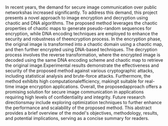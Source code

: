 In recent years, the demand for secure image communication over public networkshas increased significantly. To address this 
demand, this project presents a novel approach to image encryption and decryption using chaotic and DNA algorithms. 
The proposed method leverages the chaotic properties of chaotic maps to generate pseudo-random sequences for encryption, 
while DNA encoding techniques are employed to enhance the security and robustness of theencryption process. In the 
encryption phase, the original image is transformed into a chaotic domain using a chaotic map, and then further encrypted 
using DNA-based techniques. The decryption process involves the reverse transformation, where the encrypted image is 
decoded using the same DNA encoding scheme and chaotic map to retrieve the original image.Experimental results 
demonstrate the effectiveness and security of the proposed method against various cryptographic attacks, 
including statistical analysis and brute-force attacks. Furthermore, the method exhibits high computationalefficiency, 
makingit suitable for real-time image encryption applications. Overall, the proposedapproach offers a promising solution 
for secure image communication in applications requiring high levels of confidentiality and integrity. Future research
directionsmay include exploring optimization techniques to further enhance the performance and scalability of the proposed method.
This abstract provides a brief overview of the model's objectives, methodology, results, and potential implications, serving as a concise 
summary for readers.
